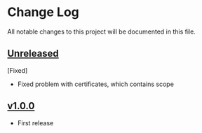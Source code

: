 # Change Log
All notable changes to this project will be documented in this file.
 
## [Unreleased]
[Fixed]
- Fixed problem with certificates, which contains scope

## [v1.0.0]
- First release
 


[Unreleased]: https://github.com/CESNET/remoteuserssl-simplesamlphp-module/tree/master
[v1.0.0]: https://github.com/CESNET/remoteuserssl-simplesamlphp-module/tree/v1.0.0
